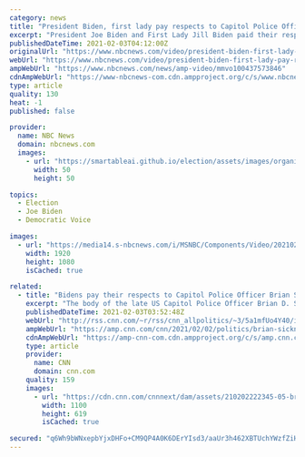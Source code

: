 ```yaml
---
category: news
title: "President Biden, first lady pay respects to Capitol Police Officer Brian Sicknick"
excerpt: "President Joe Biden and First Lady Jill Biden paid their respects to Officer Sicknick as he lies in honor at the Capitol."
publishedDateTime: 2021-02-03T04:12:00Z
originalUrl: "https://www.nbcnews.com/video/president-biden-first-lady-pay-respects-to-capitol-police-officer-brian-sicknick-100437573846"
webUrl: "https://www.nbcnews.com/video/president-biden-first-lady-pay-respects-to-capitol-police-officer-brian-sicknick-100437573846"
ampWebUrl: "https://www.nbcnews.com/news/amp-video/mmvo100437573846"
cdnAmpWebUrl: "https://www-nbcnews-com.cdn.ampproject.org/c/s/www.nbcnews.com/news/amp-video/mmvo100437573846"
type: article
quality: 130
heat: -1
published: false

provider:
  name: NBC News
  domain: nbcnews.com
  images:
    - url: "https://smartableai.github.io/election/assets/images/organizations/nbcnews.com-50x50.jpg"
      width: 50
      height: 50

topics:
  - Election
  - Joe Biden
  - Democratic Voice

images:
  - url: "https://media14.s-nbcnews.com/i/MSNBC/Components/Video/202102/f_mo_la_biden_sicknick_210202.jpg"
    width: 1920
    height: 1080
    isCached: true

related:
  - title: "Bidens pay their respects to Capitol Police Officer Brian Sicknick as officer lies in honor at Capitol"
    excerpt: "The body of the late US Capitol Police Officer Brian D. Sicknick arrived Tuesday night to lie in honor in the US Capitol Rotunda, less than four weeks since he died after responding to the violent riot that erupted in the building.\n    \n"
    publishedDateTime: 2021-02-03T03:52:48Z
    webUrl: "http://rss.cnn.com/~r/rss/cnn_allpolitics/~3/5a1mfUo4Y40/index.html"
    ampWebUrl: "https://amp.cnn.com/cnn/2021/02/02/politics/brian-sicknick-lie-in-honor-capitol-riot/index.html"
    cdnAmpWebUrl: "https://amp-cnn-com.cdn.ampproject.org/c/s/amp.cnn.com/cnn/2021/02/02/politics/brian-sicknick-lie-in-honor-capitol-riot/index.html"
    type: article
    provider:
      name: CNN
      domain: cnn.com
    quality: 159
    images:
      - url: "https://cdn.cnn.com/cnnnext/dam/assets/210202222345-05-brian-sicknick-memorial-210202-screengrab-joe-biden-super-tease.jpg"
        width: 1100
        height: 619
        isCached: true

secured: "q6Wh9bWNxepbYjxDHFo+CM9QP4A0K6DErYIsd3/aaUr3h462XBTUchYWzfZiHKyNI+H/qg9elWh07umg13YnOyzZJENgwA2J07rmCE944ffAgjHQkq39Hf8W49+SXOf8PM873io143/siS13GDlqnp3prEB+51dIJJSsR68450pKqWXWVxR6ZRqX2Ahpf1qa0RD5ngPfl/KMcUZqVo1p78G/AvnzLs5PmN418z9wIuTqAHivpl0j8mNtHukwDboZmVlNjw5UO3l2mShWYssusyqeeruoE9aTc6Q0Bh/iEXFyAYhr/GTp5GRF+ua2Cn4ReoHdGxLobyM1JgFSpxKH6LWD8AsZR4x07PwZTeVHve8=;3XX78iJzdsYw3jHcPLy9OA=="
---
```


